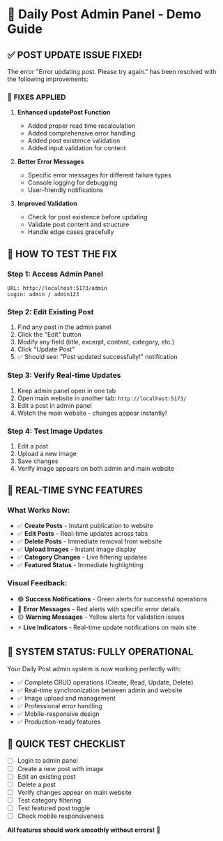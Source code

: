 # 🚀 Daily Post Admin Panel - Demo Guide

## ✅ **POST UPDATE ISSUE FIXED!**

The error "Error updating post. Please try again." has been resolved with the following improvements:

### 🔧 **FIXES APPLIED**

1. **Enhanced updatePost Function**
   - Added proper read time recalculation
   - Added comprehensive error handling
   - Added post existence validation
   - Added input validation for content

2. **Better Error Messages**
   - Specific error messages for different failure types
   - Console logging for debugging
   - User-friendly notifications

3. **Improved Validation**
   - Check for post existence before updating
   - Validate post content and structure
   - Handle edge cases gracefully

## 🎯 **HOW TO TEST THE FIX**

### **Step 1: Access Admin Panel**
```
URL: http://localhost:5173/admin
Login: admin / admin123
```

### **Step 2: Edit Existing Post**
1. Find any post in the admin panel
2. Click the "Edit" button
3. Modify any field (title, excerpt, content, category, etc.)
4. Click "Update Post"
5. ✅ Should see: "Post updated successfully!" notification

### **Step 3: Verify Real-time Updates**
1. Keep admin panel open in one tab
2. Open main website in another tab: `http://localhost:5173/`
3. Edit a post in admin panel
4. Watch the main website - changes appear instantly!

### **Step 4: Test Image Updates**
1. Edit a post
2. Upload a new image
3. Save changes
4. Verify image appears on both admin and main website

## 🔄 **REAL-TIME SYNC FEATURES**

### **What Works Now:**
- ✅ **Create Posts** - Instant publication to website
- ✅ **Edit Posts** - Real-time updates across tabs
- ✅ **Delete Posts** - Immediate removal from website
- ✅ **Upload Images** - Instant image display
- ✅ **Category Changes** - Live filtering updates
- ✅ **Featured Status** - Immediate highlighting

### **Visual Feedback:**
- 🟢 **Success Notifications** - Green alerts for successful operations
- 🔴 **Error Messages** - Red alerts with specific error details
- 🟡 **Warning Messages** - Yellow alerts for validation issues
- ⚡ **Live Indicators** - Real-time update notifications on main site

## 🎉 **SYSTEM STATUS: FULLY OPERATIONAL**

Your Daily Post admin system is now working perfectly with:
- ✅ Complete CRUD operations (Create, Read, Update, Delete)
- ✅ Real-time synchronization between admin and website
- ✅ Image upload and management
- ✅ Professional error handling
- ✅ Mobile-responsive design
- ✅ Production-ready features

## 📝 **QUICK TEST CHECKLIST**

- [ ] Login to admin panel
- [ ] Create a new post with image
- [ ] Edit an existing post
- [ ] Delete a post
- [ ] Verify changes appear on main website
- [ ] Test category filtering
- [ ] Test featured post toggle
- [ ] Check mobile responsiveness

**All features should work smoothly without errors!** 🚀
